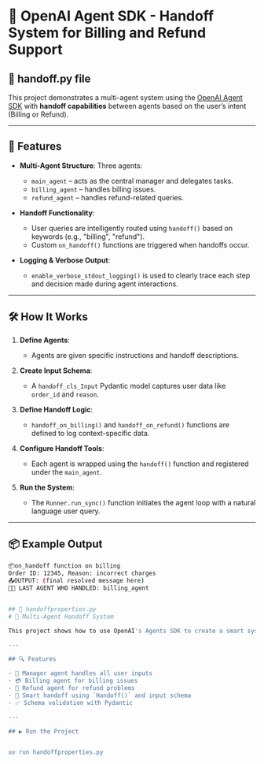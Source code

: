 # 🤖 OpenAI Agent SDK - Handoff System for Billing and Refund Support

## 🚀 handoff.py file 
This project demonstrates a multi-agent system using the [OpenAI Agent SDK](https://platform.openai.com/docs/assistants/agents) with **handoff capabilities** between agents based on the user’s intent (Billing or Refund).

---

## 🚀 Features

- **Multi-Agent Structure**: Three agents:
  - `main_agent` – acts as the central manager and delegates tasks.
  - `billing_agent` – handles billing issues.
  - `refund_agent` – handles refund-related queries.
  
- **Handoff Functionality**: 
  - User queries are intelligently routed using `handoff()` based on keywords (e.g., "billing", "refund").
  - Custom `on_handoff()` functions are triggered when handoffs occur.
  
- **Logging & Verbose Output**:
  - `enable_verbose_stdout_logging()` is used to clearly trace each step and decision made during agent interactions.

---

## 🛠 How It Works

1. **Define Agents**:
    - Agents are given specific instructions and handoff descriptions.
  
2. **Create Input Schema**:
    - A `handoff_cls_Input` Pydantic model captures user data like `order_id` and `reason`.

3. **Define Handoff Logic**:
    - `handoff_on_billing()` and `handoff_on_refund()` functions are defined to log context-specific data.
  
4. **Configure Handoff Tools**:
    - Each agent is wrapped using the `handoff()` function and registered under the `main_agent`.

5. **Run the System**:
    - The `Runner.run_sync()` function initiates the agent loop with a natural language user query.

---

## 📦 Example Output

```bash
📦on_handoff function on billing
Order ID: 12345, Reason: incorrect charges
📤OUTPUT: (final resolved message here)
👨‍💼 LAST AGENT WHO HANDLED: billing_agent


## 🚀 handoffproperties.py
# 🤖 Multi-Agent Handoff System

This project shows how to use OpenAI's Agents SDK to create a smart system that routes user queries to the right agent.

---

## 🔍 Features

- 🧠 Manager agent handles all user inputs
- 💳 Billing agent for billing issues
- 💸 Refund agent for refund problems
- 🔁 Smart handoff using `Handoff()` and input schema
- ✅ Schema validation with Pydantic

---

## ▶️ Run the Project


uv run handoffproperties.py
